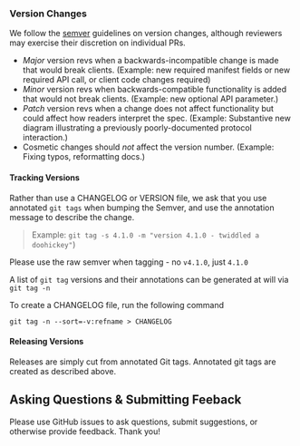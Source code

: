 ### Version Changes

We follow the [semver](https://semver.org/spec/v2.0.0.html) guidelines on version changes, although reviewers may exercise their discretion on individual PRs.

* _Major_ version revs when a backwards-incompatible change is made that would break clients. (Example: new required manifest fields or new required API call, or client code changes required)
* _Minor_ version revs when backwards-compatible functionality is added that would not break clients. (Example: new optional API parameter.)
* _Patch_ version revs when a change does not affect functionality but could affect how readers interpret the spec. (Example: Substantive new diagram illustrating a previously poorly-documented protocol interaction.)
* Cosmetic changes should _not_ affect the version number. (Example: Fixing typos, reformatting docs.)

#### Tracking Versions
Rather than use a CHANGELOG or VERSION file, we ask that you use annotated `git tags` when bumping the Semver, and use the annotation message to describe the change.
> Example: `git tag -s 4.1.0 -m "version 4.1.0 - twiddled a doohickey"`)

Please use the raw semver when tagging - no `v4.1.0`, just `4.1.0`

A list of `git tag` versions and their annotations can be generated at will via `git tag -n`

To create a CHANGELOG file, run the following command

`git tag -n --sort=-v:refname > CHANGELOG`

#### Releasing Versions
Releases are simply cut from annotated Git tags. Annotated git tags are created as described above.

## Asking Questions & Submitting Feeback

Please use GitHub issues to ask questions, submit suggestions, or otherwise provide feedback. Thank you!
